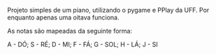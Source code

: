 Projeto simples de um piano, utilizando o pygame e PPlay da UFF.
Por enquanto apenas uma oitava funciona.

As notas são mapeadas da seguinte forma:

A - DÓ;
S - RÉ;
D - MI;
F - FÁ;
G - SOL;
H - LÁ;
J - SI

